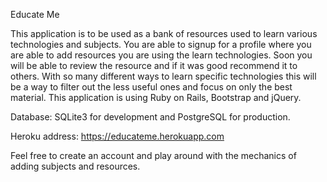 Educate Me

This application is to be used as a bank of resources used to learn various 
technologies and subjects. You are able to signup for a profile where you are  able to 
add resources you are using the learn technologies. Soon you will be able to review the 
resource and if it was good recommend it to others. With so many different ways to learn 
specific technologies this will be a way to filter out the less useful ones and focus on 
only the best material. This application is using Ruby on Rails, Bootstrap and jQuery.

Database: SQLite3 for development and PostgreSQL for production.

Heroku address: https://educateme.herokuapp.com 

Feel free to create an account and play around with the mechanics of adding subjects and 
resources.
